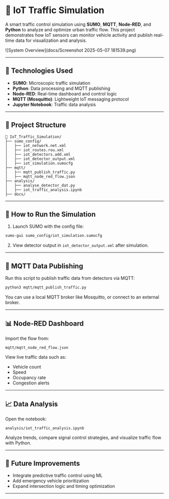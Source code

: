 # 🚦 IoT Traffic Simulation

A smart traffic control simulation using **SUMO**, **MQTT**, **Node-RED**, and **Python** to analyze and optimize urban traffic flow. This project demonstrates how IoT sensors can monitor vehicle activity and publish real-time data for visualization and analysis.

![System Overview](docs/Screenshot 2025-05-07 181539.png)

---

## 🔧 Technologies Used

- **SUMO**: Microscopic traffic simulation
- **Python**: Data processing and MQTT publishing
- **Node-RED**: Real-time dashboard and control logic
- **MQTT (Mosquitto)**: Lightweight IoT messaging protocol
- **Jupyter Notebook**: Traffic data analysis

---

## 📂 Project Structure

```plaintext
📂 IoT_Traffic_Simulation/
├── sumo_config/
│   ├── iot_network.net.xml
│   ├── iot_routes.rou.xml
│   ├── iot_detectors.add.xml
│   ├── iot_detector_output.xml
│   ├── iot_simulation.sumocfg
├── mqtt/
│   ├── mqtt_publish_traffic.py
│   ├── mqtt_node_red_flow.json
├── analysis/
│   ├── analyse_detector_dat.py
│   ├── iot_traffic_analysis.ipynb
├── docs/
```

---

## 🧪 How to Run the Simulation

1. Launch SUMO with the config file:
```bash
sumo-gui sumo_config/iot_simulation.sumocfg
```

2. View detector output in `iot_detector_output.xml` after simulation.

---

## 📡 MQTT Data Publishing

Run this script to publish traffic data from detectors via MQTT:
```bash
python3 mqtt/mqtt_publish_traffic.py
```

You can use a local MQTT broker like Mosquitto, or connect to an external broker.

---

## 📊 Node-RED Dashboard

Import the flow from:
```
mqtt/mqtt_node_red_flow.json
```

View live traffic data such as:
- Vehicle count
- Speed
- Occupancy rate
- Congestion alerts

---

## 📈 Data Analysis

Open the notebook:
```
analysis/iot_traffic_analysis.ipynb
```

Analyze trends, compare signal control strategies, and visualize traffic flow with Python.

---

## 🌱 Future Improvements

- Integrate predictive traffic control using ML
- Add emergency vehicle prioritization
- Expand intersection logic and timing optimization

---
